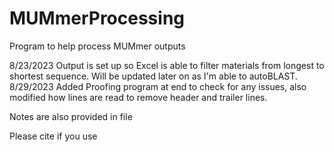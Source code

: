 # MUMmerProcessing
Program to help process MUMmer outputs

8/23/2023 Output is set up so Excel is able to filter materials from longest to shortest sequence. Will be updated later on as I'm able to autoBLAST. 
8/29/2023 Added Proofing program at end to check for any issues, also modified how lines are read to remove header and trailer lines. 


Notes are also provided in file

Please cite if you use
